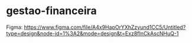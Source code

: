 # gestao-financeira

Figma: https://www.figma.com/file/A4x9HapOrYXhZzyund1CC5/Untitled?type=design&node-id=1%3A2&mode=design&t=Exz8fInCkAscNHuQ-1
